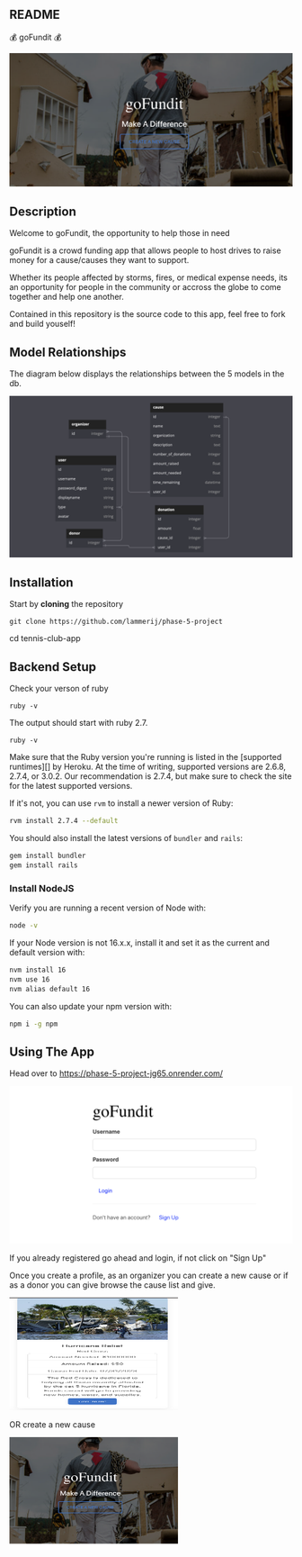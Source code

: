 ## README

💰 goFundit 💰

<img src="/client/public/pic.png" alt="Alt text" title="goFundit">

## Description

Welcome to goFundit, the opportunity to help those in need

goFundit is a crowd funding app that allows people to host drives to raise money for a cause/causes they want to support.

Whether its people affected by storms, fires, or medical expense needs, its an opportunity for people in the community or accross the globe to come together and help one another.

Contained in this repository is the source code to this app, feel free to fork and build youself!

## Model Relationships

The diagram below displays the relationships between the 5 models in the db.

<img src="/client/public/dbDiagram.png" alt="Alt text" title="dB Diagram">

## Installation

Start by **cloning** the repository

```
git clone https://github.com/lammerij/phase-5-project
```

cd tennis-club-app

## Backend Setup

Check your verson of ruby

```
ruby -v
```

The output should start with ruby 2.7.

```
ruby -v
```

Make sure that the Ruby version you're running is listed in the [supported
runtimes][] by Heroku. At the time of writing, supported versions are 2.6.8,
2.7.4, or 3.0.2. Our recommendation is 2.7.4, but make sure to check the site
for the latest supported versions.

If it's not, you can use `rvm` to install a newer version of Ruby:

```sh
rvm install 2.7.4 --default
```

You should also install the latest versions of `bundler` and `rails`:

```sh
gem install bundler
gem install rails
```

### Install NodeJS

Verify you are running a recent version of Node with:

```sh
node -v
```

If your Node version is not 16.x.x, install it and set it as the current and
default version with:

```sh
nvm install 16
nvm use 16
nvm alias default 16
```

You can also update your npm version with:

```sh
npm i -g npm
```

## Using The App

Head over to https://phase-5-project-jg65.onrender.com/

<img src="/client/public/Login.png" alt="Alt text" title="Login">


If you already registered go ahead and login, if not click on "Sign Up"

Once you create a profile, as an organizer you can create a new cause or if as a donor you can give browse the cause list and give.

<img src="/client/public/give.png" alt="Alt text" title="Give" width='300' height='200'>

OR create a new cause

<img src="/client/public/new cause.png" alt="Alt text" title="New Cause" width='300' height='200'> 
